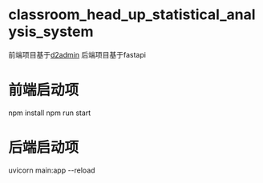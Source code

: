 # classroom_head_up_statistical_analysis_system
前端项目基于[d2admin](https://github.com/d2-projects/d2-admin-start-kit)
后端项目基于fastapi

# 前端启动项
npm install
npm run start

# 后端启动项
uvicorn main:app --reload
